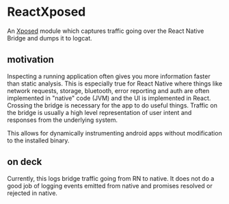 # ReactXposed

An [Xposed] module which captures traffic going over the React Native Bridge
and dumps it to logcat.

## motivation

Inspecting a running application often gives you more information faster than static analysis. This
is especially true for React Native where things like network requests, storage, bluetooth, error
reporting and auth are often implemented in "native" code (JVM) and the UI is implemented in React.
Crossing the bridge is necessary for the app to do useful things. Traffic on the bridge is usually a
high level representation of user intent and responses from the underlying system.

This allows for dynamically instrumenting android apps without modification to the installed
binary.

## on deck

Currently, this logs bridge traffic going from RN to native. It does not do a good job of logging
events emitted from native and promises resolved or rejected in native.


[Xposed]: https://github.com/LSPosed/LSPosed
